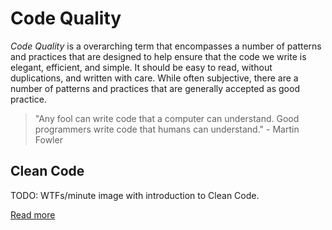 # Code Quality

*Code Quality* is a overarching term that encompasses a number of patterns and practices that are designed to help ensure that the code we write is elegant, efficient, and simple. It should be easy to read, without duplications, and written with care. While often subjective, there are a number of patterns and practices that are generally accepted as good practice.

> "Any fool can write code that a computer can understand. Good programmers write code that humans can understand." - Martin Fowler

## Clean Code

TODO: WTFs/minute image with introduction to Clean Code.

[Read more](./clean-code.md)